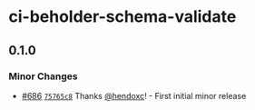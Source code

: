# ci-beholder-schema-validate

## 0.1.0

### Minor Changes

- [#686](https://github.com/smartcontractkit/.github/pull/686)
  [`75765c8`](https://github.com/smartcontractkit/.github/commit/75765c848025f0bec5f0647071a947d2d1e278a4)
  Thanks [@hendoxc](https://github.com/hendoxc)! - First initial minor release
